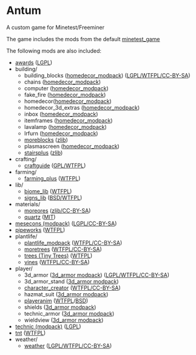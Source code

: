 # Antum
A custom game for Minetest/Freeminer

The game includes the mods from the default [minetest_game](https://github.com/minetest/minetest_game/tree/master/mods)

The following mods are also included:
* [awards][] ([LGPL](mods/awards/LICENSE.txt))
* building/
    * building_blocks ([homedecor_modpack][homedecor]) ([LGPL/WTFPL/CC-BY-SA](doc/modpacks/homedecor/LICENSE))
    * chains ([homedecor_modpack][homedecor])
    * computer ([homedecor_modpack][homedecor])
    * fake_fire ([homedecor_modpack][homedecor])
    * homedecor([homedecor_modpack][homedecor])
    * homedecor_3d_extras ([homedecor_modpack][homedecor])
    * inbox ([homedecor_modpack][homedecor])
    * itemframes ([homedecor_modpack][homedecor])
    * lavalamp ([homedecor_modpack][homedecor])
    * lrfurn ([homedecor_modpack][homedecor])
    * [moreblocks][] ([zlib](mods/buildings/moreblocks/LICENSE.md))
    * plasmascreen ([homedecor_modpack][homedecor])
    * [stairsplus][] ([zlib](mods/buildings/stairsplus/LICENSE.txt))
* crafting/
    * [craftguide][] ([GPL/WTFPL](mods/crafting/craftguide/LICENSE))
* farming/
	* [farming_plus][] ([WTFPL](mods/farming/farming_plus/README.txt))
* lib/
    * [biome_lib][] ([WTFPL](mods/lib/biome_lib/README.md))
	* [signs_lib][] ([BSD/WTFPL](mods/lib/signs_lib/copyright.txt))
* materials/
	* [moreores][] ([zlib/CC-BY-SA](mods/materials/moreores/README.md))
	* [quartz][] ([MIT](mods/materials/quartz/LICENSE.txt))
* [mesecons (modpack)][mesecons] ([LGPL/CC-BY-SA](mods/mesecons/COPYING.txt))
* [pipeworks][] ([WTFPL](mods/pipeworks/LICENSE))
* plantlife/
    * [plantlife_modpack][] ([WTFPL/CC-BY-SA](doc/mods/plantlife/LICENSE))
    * [moretrees][] ([WTFPL/CC-BY-SA](mods/plantlife/moretrees/LICENSE))
    * [trees (Tiny Trees)][trees] ([WTFPL](mods/plantlife/trees/readme.txt))
    * [vines][] ([WTFPL/CC-BY-SA](mods/plantlife/vines/LICENSE.md))
* player/
    * 3d_armor ([3d_armor modpack][3d_armor]) ([LGPL/WTFPL/CC-BY-SA](doc/modpacks/3d_armor/LICENSE.md))
    * 3d_armor_stand ([3d_armor modpack][3d_armor])
    * [character_creator][] ([WTFPL/CC-BY-SA](mods/player/character_creator/LICENSE.md))
    * hazmat_suit ([3d_armor modpack][3d_armor])
    * [playeranim][] ([WTFPL](mods/player/playeranim/LICENSE.txt)/[BSD](mods/player/playeranim/LICENSE-original.txt))
    * shields ([3d_armor modpack][3d_armor])
    * technic_armor ([3d_armor modpack][3d_armor])
    * wieldview ([3d_armor modpack][3d_armor])
* [technic (modpack)][technic] ([LGPL](mods/technic/README.md))
* [tnt][] ([WTFPL](mods/tnt/README.txt))
* weather/
    * [weather][] ([LGPL/WTFPL/CC-BY-SA](mods/weather/weather/README))



[3d_armor]: https://forum.minetest.net/viewtopic.php?t=4654
[awards]: https://forum.minetest.net/viewtopic.php?t=4870
[biome_lib]: https://forum.minetest.net/viewtopic.php?f=11&t=12999
[character_creator]: https://forum.minetest.net/viewtopic.php?f=9&t=13138
[craftguide]: https://forum.minetest.net/viewtopic.php?f=11&t=14088
[farming_plus]: https://forum.minetest.net/viewtopic.php?t=2787
[homedecor]: https://forum.minetest.net/viewtopic.php?t=2041
[mesecons]: https://forum.minetest.net/viewtopic.php?t=628
[moreblocks]: https://forum.minetest.net/viewtopic.php?t=509
[moreores]: https://forum.minetest.net/viewtopic.php?t=549
[moretrees]: https://forum.minetest.net/viewtopic.php?t=4394
[pipeworks]: https://forum.minetest.net/viewtopic.php?t=2155
[plantlife_modpack]: https://forum.minetest.net/viewtopic.php?f=11&t=3898
[playeranim]: https://forum.minetest.net/viewtopic.php?t=12189
[quartz]: https://forum.minetest.net/viewtopic.php?t=5682
[signs_lib]: https://forum.minetest.net/viewtopic.php?f=11&t=13762
[stairsplus]: https://forum.minetest.net/viewtopic.php?id=6140
[technic]: https://forum.minetest.net/viewtopic.php?t=2538
[tnt]: https://forum.minetest.net/viewtopic.php?id=2902
[trees]: https://forum.minetest.net/viewtopic.php?f=11&t=5713
[vines]: https://forum.minetest.net/viewtopic.php?f=11&t=2344
[weather]: https://forum.minetest.net/viewtopic.php?t=5245
